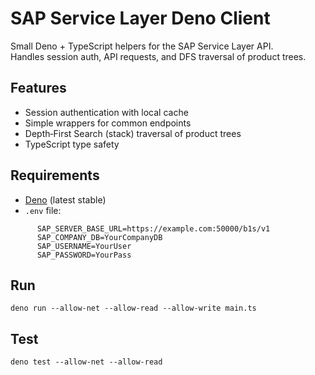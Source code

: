 # SAP Service Layer Deno Client

Small Deno + TypeScript helpers for the SAP Service Layer API.  
Handles session auth, API requests, and DFS traversal of product trees.

## Features
- Session authentication with local cache
- Simple wrappers for common endpoints
- Depth‑First Search (stack) traversal of product trees
- TypeScript type safety

## Requirements
- [Deno](https://deno.land/) (latest stable)
- `.env` file:
```
      SAP_SERVER_BASE_URL=https://example.com:50000/b1s/v1
      SAP_COMPANY_DB=YourCompanyDB
      SAP_USERNAME=YourUser
      SAP_PASSWORD=YourPass
```

## Run
    deno run --allow-net --allow-read --allow-write main.ts

## Test
    deno test --allow-net --allow-read
